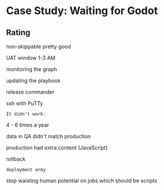 # Case Study: Waiting for Godot

## Rating

non-skippable pretty good


UAT window 1-3 AM

monitoring the graph

updating the playbook

release commander

ssh with PuTTy

`It didn't work.`

4 - 6 times a year

data in QA didn't match production

production had extra content (JavaScript)

rollback

`deployment army`

stop waisting human potential on jobs which should be scripts







  



